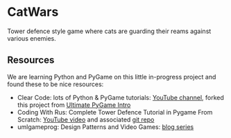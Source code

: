 CatWars
=======

Tower defence style game where cats are guarding their reams against various enemies.

Resources
---------

We are learning Python and PyGame on this little in-progress project and found these to be nice resources:

* Clear Code: lots of Python & PyGame tutorials: [YouTube channel](https://www.youtube.com/c/ClearCode), forked this project from [Ultimate PyGame Intro](https://github.com/clear-code-projects/UltimatePygameIntro)
* Coding With Rus: Complete Tower Defence Tutorial in Pygame From Scratch: [YouTube video](https://www.youtube.com/watch?v=WRuf9iPAXfM) and associated [git repo](https://github.com/russs123/tower_defence_tut)
* umlgameprog: Design Patterns and Video Games: [blog series](https://www.patternsgameprog.com/series/discover-python-and-patterns/)
